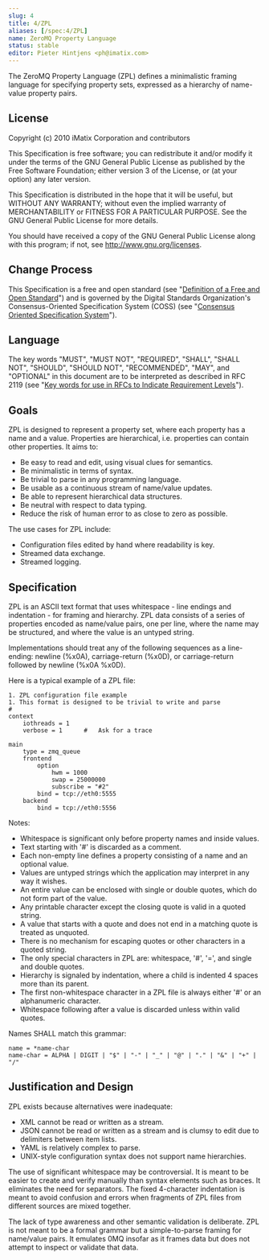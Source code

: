 ```yaml
---
slug: 4
title: 4/ZPL
aliases: [/spec:4/ZPL]
name: ZeroMQ Property Language
status: stable
editor: Pieter Hintjens <ph@imatix.com>
---
```


The ZeroMQ Property Language (ZPL) defines a minimalistic framing language for specifying property sets, expressed as a hierarchy of name-value property pairs.

## License

Copyright (c) 2010 iMatix Corporation and contributors

This Specification is free software; you can redistribute it and/or modify it under the terms of the GNU General Public License as published by the Free Software Foundation; either version 3 of the License, or (at your option) any later version.

This Specification is distributed in the hope that it will be useful, but WITHOUT ANY WARRANTY; without even the implied warranty of MERCHANTABILITY or FITNESS FOR A PARTICULAR PURPOSE. See the GNU General Public License for more details.

You should have received a copy of the GNU General Public License along with this program; if not, see <http://www.gnu.org/licenses>.

## Change Process

This Specification is a free and open standard (see "[Definition of a Free and Open Standard](http://www.digistan.org/open-standard:definition)") and is governed by the Digital Standards Organization's Consensus-Oriented Specification System (COSS) (see "[Consensus Oriented Specification System](http://www.digistan.org/spec:1/COSS)").

## Language

The key words "MUST", "MUST NOT", "REQUIRED", "SHALL", "SHALL NOT", "SHOULD", "SHOULD NOT", "RECOMMENDED",  "MAY", and "OPTIONAL" in this document are to be interpreted as described in RFC 2119 (see "[Key words for use in RFCs to Indicate Requirement Levels](http://tools.ietf.org/html/rfc2119)").

## Goals

ZPL is designed to represent a property set, where each property has a name and a value. Properties are hierarchical, i.e. properties can contain other properties. It aims to:

* Be easy to read and edit, using visual clues for semantics.
* Be minimalistic in terms of syntax.
* Be trivial to parse in any programming language.
* Be usable as a continuous stream of name/value updates.
* Be able to represent hierarchical data structures.
* Be neutral with respect to data typing.
* Reduce the risk of human error to as close to zero as possible.

The use cases for ZPL include:

* Configuration files edited by hand where readability is key.
* Streamed data exchange.
* Streamed logging.

## Specification

ZPL is an ASCII text format that uses whitespace - line endings and indentation - for framing and hierarchy. ZPL data consists of a series of properties encoded as name/value pairs, one per line, where the name may be structured, and where the value is an untyped string.

Implementations should treat any of the following sequences as a line-ending: newline (%x0A), carriage-return (%x0D), or carriage-return followed by newline (%x0A %x0D).

Here is a typical example of a ZPL file:

```
1. ZPL configuration file example
1. This format is designed to be trivial to write and parse
#
context
    iothreads = 1
    verbose = 1      #   Ask for a trace

main
    type = zmq_queue
    frontend
        option
            hwm = 1000
            swap = 25000000
            subscribe = "#2"
        bind = tcp://eth0:5555
    backend
        bind = tcp://eth0:5556
```

Notes:

* Whitespace is significant only before property names and inside values.
* Text starting with '#' is discarded as a comment.
* Each non-empty line defines a property consisting of a name and an optional value.
* Values are untyped strings which the application may interpret in any way it wishes.
* An entire value can be enclosed with single or double quotes, which do not form part of the value.
* Any printable character except the closing quote is valid in a quoted string.
* A value that starts with a quote and does not end in a matching quote is treated as unquoted.
* There is no mechanism for escaping quotes or other characters in a quoted string.
* The only special characters in ZPL are: whitespace, '#', '=', and single and double quotes.
* Hierarchy is signaled by indentation, where a child is indented 4 spaces more than its parent.
* The first non-whitespace character in a ZPL file is always either '#' or an alphanumeric character.
* Whitespace following after a value is discarded unless within valid quotes.

Names SHALL match this grammar:

```
name = *name-char
name-char = ALPHA | DIGIT | "$" | "-" | "_" | "@" | "." | "&" | "+" | "/"
```

## Justification and Design

ZPL exists because alternatives were inadequate:

* XML cannot be read or written as a stream.
* JSON cannot be read or written as a stream and is clumsy to edit due to delimiters between item lists.
* YAML is relatively complex to parse.
* UNIX-style configuration syntax does not support name hierarchies.

The use of significant whitespace may be controversial. It is meant to be easier to create and verify manually than syntax elements such as braces. It eliminates the need for separators. The fixed 4-character indentation is meant to avoid confusion and errors when fragments of ZPL files from different sources are mixed together.

The lack of type awareness and other semantic validation is deliberate. ZPL is not meant to be a formal grammar but a simple-to-parse framing for name/value pairs. It emulates 0MQ insofar as it frames data but does not attempt to inspect or validate that data.
